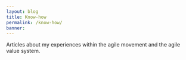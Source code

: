 ```yaml
---
layout: blog
title: Know-how
permalink: /know-how/
banner: 
---
```

Articles about my experiences within the agile movement and the agile value system. 

